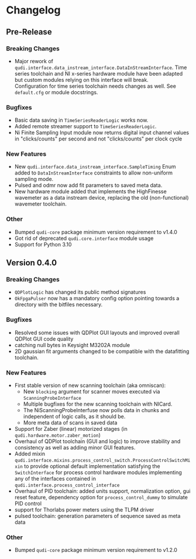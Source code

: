 # Changelog

## Pre-Release
### Breaking Changes
- Major rework of `qudi.interface.data_instream_interface.DataInStreamInterface`. Time series 
toolchain and NI x-series hardware module have been adapted but custom modules relying on this 
interface will break.  
Configuration for time series toolchain needs changes as well. See `default.cfg` or module 
docstrings.

### Bugfixes
- Basic data saving in `TimeSeriesReaderLogic` works now.
- Added remote streamer support to `TimeSeriesReaderLogic`.
- Ni Finite Sampling Input module now returns digital input channel values in "clicks/counts" per second and not "clicks/counts" per clock cycle 

### New Features
- New `qudi.interface.data_instream_interface.SampleTiming` Enum added to `DataInStreamInterface` 
constraints to allow non-uniform sampling mode.
- Pulsed and odmr now add fit parameters to saved meta data.
- New hardware module added that implements the HighFinesse wavemeter as a data instream device, replacing the old (non-functional) wavemeter toolchain.


### Other
- Bumped `qudi-core` package minimum version requirement to v1.4.0
- Got rid of deprecated `qudi.core.interface` module usage
- Support for Python 3.10

## Version 0.4.0
### Breaking Changes
- `QDPlotLogic` has changed its public method signatures 
- `OkFpgaPulser` now has a mandatory config option pointing towards a directory with the bitfiles necessary.

### Bugfixes
- Resolved some issues with QDPlot GUI layouts and improved overall QDPlot GUI code quality
- catching null bytes in Keysight M3202A module
- 2D gaussian fit arguments changed to be compatible with the datafitting toolchain.
### New Features
- First stable version of new scanning toolchain (aka omniscan):
    - New `blocking` argument for scanner moves executed via `ScanningProbeInterface`
    - Multiple bugfixes for the new scanning toolchain with NICard. 
    - The NiScanningProbeInterfuse now polls data in chunks and independent of logic calls, as it should be.
    - More meta data of scans in saved data
- Support for Zaber (linear) motorized stages (in `qudi.hardware.motor.zaber_motion`)
- Overhaul of QDPlot toolchain (GUI and logic) to improve stability and consistency as well as 
adding minor GUI features.
- Added mixin `qudi.interface.mixins.process_control_switch.ProcessControlSwitchMixin` to provide 
optional default implementation satisfying the `SwitchInterface` for process control hardware 
modules implementing any of the interfaces contained in `qudi.interface.process_control_interface`
- Overhaul of PID toolchain: added units support, normalization option, gui reset feature,
dependency option for `process_control_dummy` to simulate PID control
- support for Thorlabs power meters using the TLPM driver
- pulsed toolchain: generation parameters of sequence saved as meta data

### Other
- Bumped `qudi-core` package minimum version requirement to v1.2.0
